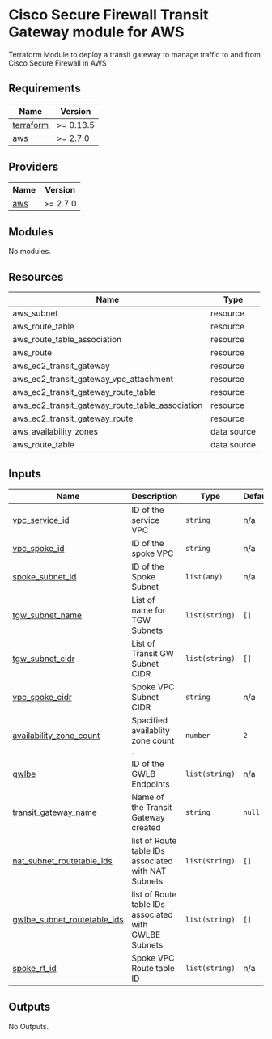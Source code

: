 # Cisco Secure Firewall Transit Gateway module for AWS

Terraform Module to deploy a transit gateway to manage traffic to and from Cisco Secure Firewall in AWS

## Requirements

| Name | Version |
|------|---------|
| <a name="requirement_terraform"></a> [terraform](#requirement\_terraform) | >= 0.13.5 |
| <a name="requirement_aws"></a> [aws](#requirement\_aws) | >= 2.7.0 |

## Providers

| Name | Version |
|------|---------|
| <a name="provider_aws"></a> [aws](#provider\_aws) | >= 2.7.0 |

## Modules

No modules.

## Resources

| Name | Type |
|------|------|
| aws_subnet | resource |
| aws_route_table | resource |
| aws_route_table_association | resource |
| aws_route | resource |
| aws_ec2_transit_gateway | resource |
| aws_ec2_transit_gateway_vpc_attachment | resource |
| aws_ec2_transit_gateway_route_table | resource |
| aws_ec2_transit_gateway_route_table_association | resource |
| aws_ec2_transit_gateway_route | resource |
| aws_availability_zones | data source |
| aws_route_table | data source |



## Inputs

| Name | Description | Type | Default | Required |
|------|-------------|------|---------|:--------:|
| <a name="input_vpc_service_id"></a> [vpc\_service\_id](#input\_vpc\_service\_id) | ID of the service VPC | `string` | n/a | yes |
| <a name="input_vpc_spoke_id"></a> [vpc\_spoke\_id](#input\_vpc\_spoke\_id) | ID of the spoke VPC | `string` | n/a | yes |
| <a name="input_spoke_subnet_id"></a> [spoke\_subnet\_id](#input\_spoke\_subnet\_id) | ID of the Spoke Subnet | `list(any)` | n/a | yes |
| <a name="input_tgw_subnet_name"></a> [tgw\_subnet\_name](#input\_tgw\_subnet\_name) | List of name for TGW Subnets | `list(string)` | `[]` | no |
| <a name="input_tgw_subnet_cidr"></a> [tgw\_subnet\_cidr](#input\_tgw\_subnet\_cidr) | List of Transit GW Subnet CIDR | `list(string)` | `[]` | no |
| <a name="input_vpc_spoke_cidr"></a> [vpc\_spoke\_cidr](#input\_vpc\_spoke\_cidr) | Spoke VPC Subnet CIDR | `string` | n/a | yes |
| <a name="input_availability_zone_count"></a> [availability\_zone\_count](#input\_availability\_zone\_count) | Spacified availablity zone count . | `number` | `2` | no |
| <a name="input_gwlbe"></a> [gwlbe](#input\_gwlbe) | ID of the GWLB Endpoints | `list(string)` | n/a | yes |
| <a name="input_transit_gateway_name"></a> [transit\_gateway\_name](#input\_transit\_gateway\_name) | Name of the Transit Gateway created | `string` | `null` | no |
| <a name="input_nat_subnet_routetable_ids"></a> [nat\_subnet\_routetable\_ids](#input\_nat\_subnet\_routetable\_ids) | list of Route table IDs associated with NAT Subnets | `list(string)` | `[]` | no |
| <a name="input_gwlbe_subnet_routetable_ids"></a> [gwlbe\_subnet\_routetable\_ids](#input\_gwlbe\_subnet\_routetable\_ids) | list of Route table IDs associated with GWLBE Subnets | `list(string)` | `[]` | no |
| <a name="input_spoke_rt_id"></a> [spoke\_rt\_id](#input\_spoke\_rt\_id) | Spoke VPC Route table ID | `list(string)` | n/a | yes |

## Outputs

No Outputs.